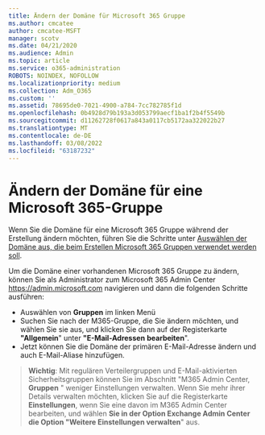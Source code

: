 ```yaml
---
title: Ändern der Domäne für Microsoft 365 Gruppe
ms.author: cmcatee
author: cmcatee-MSFT
manager: scotv
ms.date: 04/21/2020
ms.audience: Admin
ms.topic: article
ms.service: o365-administration
ROBOTS: NOINDEX, NOFOLLOW
ms.localizationpriority: medium
ms.collection: Adm_O365
ms.custom: ''
ms.assetid: 78695de0-7021-4900-a784-7cc782785f1d
ms.openlocfilehash: 0b4928d79b193a3d053799aecf1ba1f2b4f5549b
ms.sourcegitcommit: d11262728f0617a843a0117cb5172aa322022b27
ms.translationtype: MT
ms.contentlocale: de-DE
ms.lasthandoff: 03/08/2022
ms.locfileid: "63187232"
---
```

# <a name="change-the-domain-for-a-microsoft-365-group"></a>Ändern der Domäne für eine Microsoft 365-Gruppe

Wenn Sie die Domäne für eine Microsoft 365 Gruppe während der Erstellung ändern möchten, führen Sie die Schritte unter [Auswählen der Domäne aus, die beim Erstellen Microsoft 365 Gruppen verwendet werden soll](https://docs.microsoft.com/microsoft-365/admin/create-groups/choose-domain-to-create-groups).

Um die Domäne einer vorhandenen Microsoft 365 Gruppe zu ändern, können Sie als Administrator zum Microsoft 365 Admin Center https://admin.microsoft.com navigieren und dann die folgenden Schritte ausführen:

- Auswählen von **Gruppen** im linken Menü
- Suchen Sie nach der M365-Gruppe, die Sie ändern möchten, und wählen Sie sie aus, und klicken Sie dann auf der Registerkarte **"Allgemein**" unter **"E-Mail-Adressen** **bearbeiten**".
- Jetzt können Sie die Domäne der primären E-Mail-Adresse ändern und auch E-Mail-Aliase hinzufügen.

> **Wichtig**: Mit regulären Verteilergruppen und E-Mail-aktivierten Sicherheitsgruppen können Sie im Abschnitt "M365 Admin Center, **Gruppen** " weniger Einstellungen verwalten. Wenn Sie mehr ihrer Details verwalten möchten, klicken Sie auf die Registerkarte **Einstellungen**, wenn Sie eine davon im M365 Admin Center bearbeiten, und wählen **Sie in der Option Exchange Admin Center die Option "Weitere Einstellungen verwalten**" aus.